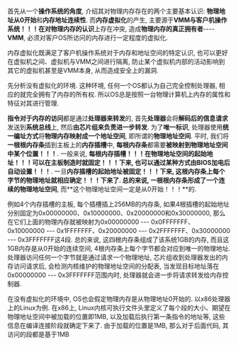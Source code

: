 首先从一个**操作系统的角度**, 介绍其对物理内存存在的两个主要基本认识: **物理地址从0开始**和**内存地址连续性**. 而**内存虚拟化**的产生, 主要源于**VMM与客户机操作系统！！！**在**对物理内存的认识**上存在冲突, 造成**物理内存的真正拥有者**----**VMM**, 必须对客户OS所访问的内存进行一定程度的虚拟化. 

内存虚拟化既满足了客户机操作系统对于内存和地址空间的特定认识, 也可以更好在虚拟机之间、虚拟机与VMM之间进行隔离, 防止某个虚拟机内部的活动影响到其它的虚拟机甚至是VMM本身, 从而造成安全上的漏洞.

先分析没有虚拟化的环境. 这种环境, 任何一个OS都认为自己完全控制处理器, 相应的就完全拥有了内存的所有权. 所以OS总是按照一台物理计算机上内存的属性和特征对其进行管理.

**指令对于内存的访问**都是通过**处理器来转发**的, 首先**处理器**会将**解码后的信息请求**发送到**系统总线**上, 然后**由芯片组来负责进一步转发**. 为了**唯一标识**, 处理器使用**统一编址方式**将**物理内存映射成一个地址空间**, 即所谓的**物理地址空间**. 平时, 我们将**一根根内存条**插到主板上的**内存插槽**中, **每根内存条**都需要**被映射到物理地址空间中某个位置！！！**. 一般来说, **每根内存插槽！！！**在**物理地址空间的起始地址！！！**可以在**主板制造时就固定！！！**下来, 也可以通过某种方式由**BIOS加电后自动设置！！！**. 一旦**内存插槽的起始地址被固定！！！**下来, 这根内存条上**每个字节的物理地址就相应确定！！！**下来了. 总的来说, **一根根内存条**形成了一个**连续的物理地址空间**, 而**这个物理地址空间一定是从0开始！！！**的.

例如4个内存插槽的主板, 每个插槽插上256MB的内存条, 如果4根插槽的起始地址分别固定为0x00000000、0x10000000、0x20000000和0x30000000, 那么在它们上面的物理内存就被映射为0x00000000 --- 0x0FFFFFFF、0x10000000 --- 0x1FFFFFFF、0x20000000 --- 0x2FFFFFFF、0x30000000 --- 0x3FFFFFFF这4段. 总的来说, 这四根内存条组成了该系统1GB的内存, 而且这1GB内存是从0开始的连续空间, 4根内存条上每个字节都会对应到唯一的物理地址. 处理器访问任何一个字节就是通过请求一个物理地址, 芯片组收到处理器发出的内存访问请求后, 会检测内核维护的物理地址空间的分配表, 当发现目标地址落在0x00000000 --- 0x3FFFFFFF范围内时, 处理器就会进一步将请求转发给内存控制器.

在没有虚拟化的环境中, OS也会假定物理内存是从物理地址0开始的. 以x86处理器上的Linux为例. 在x86上, Linux内核可执行文件头里定义了每个段的大小、期望在物理地址空间中被加载的位置即1MB, 以及加载后执行第一条指令的地址等, 这些信息在编译连接阶段就确定下来了. 由于加载的位置是1MB, 那么对于后面代码, 其访问的段都是基于1MB

